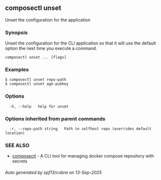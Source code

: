 ## composectl unset

Unset the configuration for the application

### Synopsis

Unset the configuration for the CLI application so
that it will use the default option the next time you 
execute a command.

```
composectl unset ... [flags]
```

### Examples

```
$ composectl unset repo-path
$ composectl unset age-pubkey
```

### Options

```
  -h, --help   help for unset
```

### Options inherited from parent commands

```
  -r, --repo-path string   Path to selfhost repo (overrides default location)
```

### SEE ALSO

* [composectl](composectl.md)	 - A CLI tool for managing docker compose repository with secrets

###### Auto generated by spf13/cobra on 13-Sep-2025
